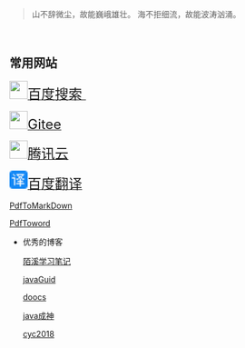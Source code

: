 > 山不辞微尘，故能巍峨雄壮。
海不拒细流，故能波涛汹涌。


&emsp;
&emsp;


## 常用网站  
[<img src="https://www.baidu.com/favicon.ico" height="32" width="32"><font size=5>百度搜索  </font>](https://www.baidu.com/)&emsp;&emsp;&emsp;&emsp;

[<img src="https://gitee.com/assets/favicon.ico" height="32" width="32"><font size=5>Gitee</font>](https://gitee.com/yaoxin001)&emsp;&emsp;&emsp;&emsp;&emsp;  

[<img src="https://cloud.tencent.com/favicon.ico" height="32" width="32"><font size=5>腾讯云</font>](https://cloud.tencent.com/login?s_url=https%3A%2F%2Fconsole.cloud.tencent.com%2Fcvm%2Finstance%2Findex%3Frid%3D4)&emsp;&emsp;&emsp;&emsp;

[<img src="Images/百度翻译.png" height="32" width="32"><font size=5>百度翻译</font>](https://fanyi.baidu.com/?aldtype=16047#auto/zh/)&emsp;&emsp;&emsp;&emsp;

[PdfToMarkDown](https://pdf2md.morethan.io/)

[PdfToword](https://xpdf.net/?sq)

- 优秀的博客

  [陌溪学习笔记](https://moxi159753.gitee.io/learningnotes/#/)

  [javaGuid](https://snailclimb.gitee.io/javaguide/#/)

  [doocs](https://github.com/doocs/advanced-java)

  [java成神](https://github.com/hollischuang/toBeTopJavaer)

  [cyc2018](https://github.com/CyC2018/CS-Notes)




